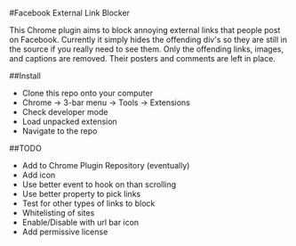 #Facebook External Link Blocker

This Chrome plugin aims to block annoying external links that people post on Facebook.
Currently it simply hides the offending div's so they are still in the source if
you really need to see them. Only the offending links, images, and captions are
removed. Their posters and comments are left in place.

##Install

* Clone this repo onto your computer
* Chrome -> 3-bar menu -> Tools -> Extensions
* Check developer mode
* Load unpacked extension
* Navigate to the repo

##TODO

* Add to Chrome Plugin Repository (eventually)
* Add icon
* Use better event to hook on than scrolling
* Use better property to pick links
* Test for other types of links to block
* Whitelisting of sites
* Enable/Disable with url bar icon
* Add permissive license
